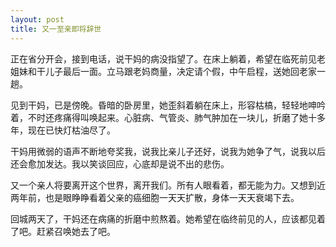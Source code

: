 ```yaml
---
layout: post
title: 又一至亲即将辞世
---
```

正在省分开会，接到电话，说干妈的病没指望了。在床上躺着，希望在临死前见老姐妹和干儿子最后一面。立马跟老妈商量，决定请个假，中午启程，送她回老家一趟。

见到干妈，已是傍晚。昏暗的卧房里，她歪斜着躺在床上，形容枯槁，轻轻地呻吟着，不时还疼痛得叫唤起来。心脏病、气管炎、肺气肿加在一块儿，折磨了她十多年，现在已快灯枯油尽了。

干妈用微弱的语声不断地夸奖我，说我比亲儿子还好，说我为她争了气，说我以后还会愈加发达。我以笑谈回应，心底却是说不出的悲伤。

又一个亲人将要离开这个世界，离开我们。所有人眼看着，都无能为力。又想到近两年前，也是眼睁睁看着父亲的癌细胞一天天扩散，身体一天天衰竭下去。

回城两天了，干妈还在病痛的折磨中煎熬着。她希望在临终前见的人，应该都见着了吧。赶紧召唤她去了吧。

